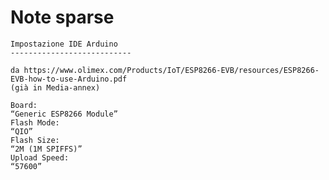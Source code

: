 Note sparse
=============

    Impostazione IDE Arduino
    ---------------------------

    da https://www.olimex.com/Products/IoT/ESP8266-EVB/resources/ESP8266-EVB-how-to-use-Arduino.pdf
    (già in Media-annex)

    Board:
    “Generic ESP8266 Module”
    Flash Mode:
    “QIO”
    Flash Size:
    “2M (1M SPIFFS)”
    Upload Speed:
    “57600”
